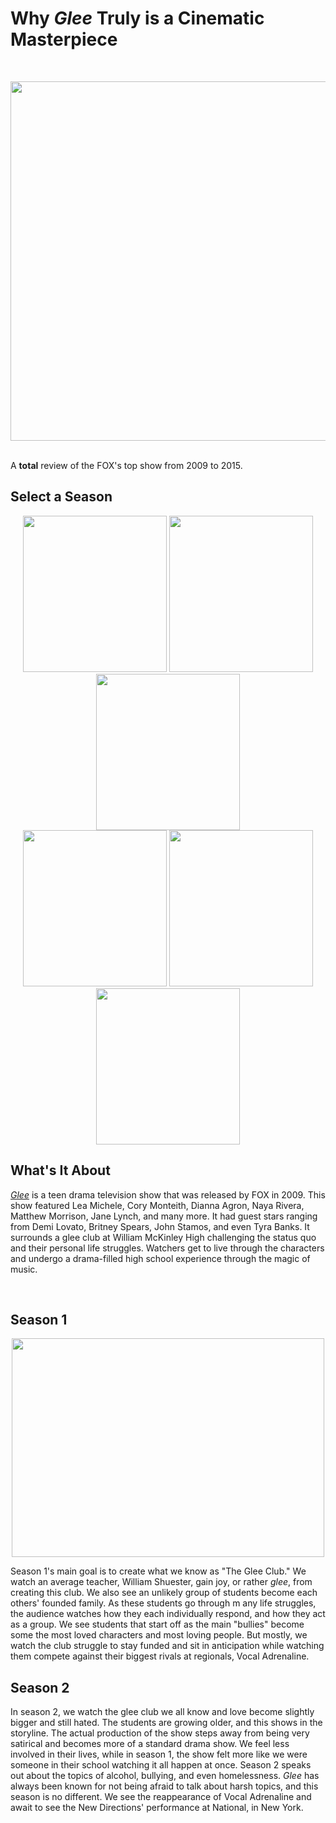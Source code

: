<!DOCTYPE html>
<html>
  <body>
<h1>Why <em>Glee</em> Truly is a Cinematic Masterpiece</h1>
<br>
<p align="center">
  <img src="https://live.staticflickr.com/4152/4999957037_63c8022ff5_c.jpg" width="800" height="575">
</p>
<br>
A <b>total</b> review of the FOX's top show from 2009 to 2015.
<h2> Select a Season </h2>
 <p align="center">
  <img src="https://freesvg.org/img/1-01.png" width="230" height="250">
  <img src="https://upload.wikimedia.org/wikipedia/commons/0/0f/Icon_2_%28set_f%29.png"width="230" height="250">
  <img src="https://upload.wikimedia.org/wikipedia/commons/a/ab/3red.png"width="230" height="250"> <br>
  <img src="https://github.com/aub3rey/Glee-is-the-BEST-show-EVER/assets/145702377/4a2b07f8-00fa-41a7-8bb1-726ef1acb32d"width="230" height="250">
  <img src="https://upload.wikimedia.org/wikipedia/commons/5/58/Groningen_lijn_5.png"width="230" height="250"> 
  <img src="https://upload.wikimedia.org/wikipedia/commons/e/e0/Linea_6.png" width="230" height="250">
</p>
<h2>What's It About</h2>
  <p> <a href="https://glee.fandom.com/wiki/Glee_(TV_Series)" target="_blank"><em>Glee</em></a> is a teen drama television show that was released by FOX in 2009. This show featured Lea Michele, Cory Monteith, Dianna Agron, Naya Rivera, Matthew Morrison, Jane Lynch, and many more. It had guest stars ranging from Demi Lovato, Britney Spears, John Stamos, and even Tyra Banks. It surrounds a glee club at William McKinley High challenging the status quo and their personal life struggles. Watchers get to live through the characters and undergo a drama-filled high school experience through the magic of music. </p>
<br>
<h2>Season 1</h2>
    <p align="center">
 <img src="https://live.staticflickr.com/5573/15091558838_e3ee403936_b.jpg" width="500" height="350">
    </p>
      <p>Season 1's main goal is to create what we know as "The Glee Club." We watch an average teacher, William Shuester, gain joy, or rather <em>glee</em>, from creating this club. We also see an unlikely group of students become each others' founded family. As these students go through  m any life struggles, the audience watches how they each individually respond, and how they act as a group. We see students that start off as the main "bullies" become some the most loved characters and most loving people. But mostly, we watch the club struggle to stay funded and sit in anticipation while watching them compete against their biggest rivals at regionals, Vocal Adrenaline.</p>
<h2>Season 2</h2>
    <p>In season 2, we watch the glee club we all know and love become slightly bigger and still hated. The students are growing older, and this shows in the storyline. The actual production of the show steps away from being very satirical and becomes more of a standard drama show. We feel less involved in their lives, while in season 1, the show felt more like we were someone in their school watching it all happen at once. Season 2 speaks out about the topics of alcohol, bullying, and even homelessness. <i>Glee</i> has always been known for not being afraid to talk about harsh topics, and this season is no different. We see the reappearance of Vocal Adrenaline and await to see the New Directions' performance at National, in New York.</p>
</body>
</html>
